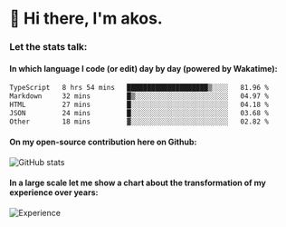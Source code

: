 # 👋 Hi there, I'm akos. 


### Let the stats talk:


#### In which language I code (or edit) day by day (powered by Wakatime): 

<!--START_SECTION:waka-->

```txt
TypeScript   8 hrs 54 mins   ████████████████████▒░░░░   81.96 %
Markdown     32 mins         █▒░░░░░░░░░░░░░░░░░░░░░░░   04.97 %
HTML         27 mins         █░░░░░░░░░░░░░░░░░░░░░░░░   04.18 %
JSON         24 mins         █░░░░░░░░░░░░░░░░░░░░░░░░   03.68 %
Other        18 mins         ▓░░░░░░░░░░░░░░░░░░░░░░░░   02.82 %
```

<!--END_SECTION:waka-->

#### On my open-source contribution here on Github:
 
![GitHub stats](https://github-readme-stats.vercel.app/api?username=akosbalasko)

#### In a large scale let me show a chart about the transformation of my experience over years:   

![Experience](https://cr-skills-chart-widget.azurewebsites.net/api/api?username=akosbalasko)
